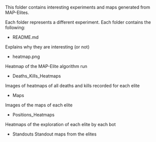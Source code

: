 This folder contains interesting experiments and maps generated from MAP-Elites.


Each folder represents a different experiment. 
Each folder contains the following:
- README.md 

Explains why they are interesting (or not)
- heatmap.png

Heatmap of the MAP-Elite algorithm run
- Deaths_Kills_Heatmaps

Images of heatmaps of all deaths and kills recorded for each elite
- Maps

Images of the maps of each elite
- Positions_Heatmaps

Heatmaps of the exploration of each elite by each bot
- Standouts
Standout maps from the elites